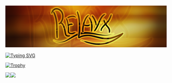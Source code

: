 ![Relayx](./images/Relayx.png)

[![Typing SVG](https://readme-typing-svg.herokuapp.com?font=Square+Peg&size=50&color=F79142&background=A7723D1A&center=true&vCenter=true&width=1000&height=80&lines=Hello+there!;Welcome+to+my+repository+>_<;I+am+glad+to+see+you+here;Just+enjoy)](https://git.io/typing-svg)

[![Trophy](https://github-profile-trophy.vercel.app/?username=Relayx&theme=gruvbox&margin-w=22)](https://github.com/ryo-ma/github-profile-trophy)

<div>
  <img height="150" align="left" src="https://github-readme-stats.vercel.app/api?username=Relayx&show_icons=true&theme=gruvbox&count_private=true&include_all_commits=true" />
  <img height="150" src="https://github-readme-stats.vercel.app/api/top-langs/?username=Relayx&layout=compact&theme=gruvbox" />
</div>
